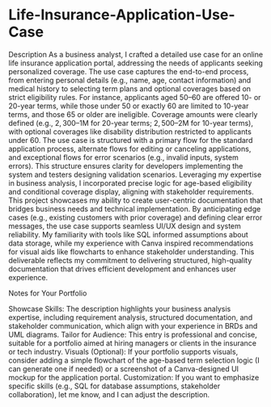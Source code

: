 # Life-Insurance-Application-Use-Case

Description
As a business analyst, I crafted a detailed use case for an online life insurance application portal, addressing the needs of applicants seeking personalized coverage. The use case captures the end-to-end process, from entering personal details (e.g., name, age, contact information) and medical history to selecting term plans and optional coverages based on strict eligibility rules. For instance, applicants aged 50–60 are offered 10- or 20-year terms, while those under 50 or exactly 60 are limited to 10-year terms, and those 65 or older are ineligible. Coverage amounts were clearly defined (e.g., $2,300–$1M for 20-year terms; $2,500–$2M for 10-year terms), with optional coverages like disability distribution restricted to applicants under 60.
The use case is structured with a primary flow for the standard application process, alternate flows for editing or canceling applications, and exceptional flows for error scenarios (e.g., invalid inputs, system errors). This structure ensures clarity for developers implementing the system and testers designing validation scenarios. Leveraging my expertise in business analysis, I incorporated precise logic for age-based eligibility and conditional coverage display, aligning with stakeholder requirements.
This project showcases my ability to create user-centric documentation that bridges business needs and technical implementation. By anticipating edge cases (e.g., existing customers with prior coverage) and defining clear error messages, the use case supports seamless UI/UX design and system reliability. My familiarity with tools like SQL informed assumptions about data storage, while my experience with Canva inspired recommendations for visual aids like flowcharts to enhance stakeholder understanding. This deliverable reflects my commitment to delivering structured, high-quality documentation that drives efficient development and enhances user experience.

Notes for Your Portfolio

Showcase Skills: The description highlights your business analysis expertise, including requirement analysis, structured documentation, and stakeholder communication, which align with your experience in BRDs and UML diagrams.
Tailor for Audience: This entry is professional and concise, suitable for a portfolio aimed at hiring managers or clients in the insurance or tech industry.
Visuals (Optional): If your portfolio supports visuals, consider adding a simple flowchart of the age-based term selection logic (I can generate one if needed) or a screenshot of a Canva-designed UI mockup for the application portal.
Customization: If you want to emphasize specific skills (e.g., SQL for database assumptions, stakeholder collaboration), let me know, and I can adjust the description.
